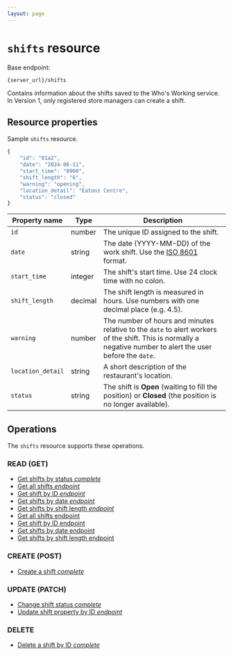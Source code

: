 ```yaml
---
layout: page
---
```

# `shifts` resource

Base endpoint:

```shell
{server_url}/shifts
```

Contains information about the shifts saved to the Who's Working service. In Version 1, only registered store managers can create a shift.

## Resource properties

Sample `shifts` resource.

```js
{
    "id": "81a2",
    "date": "2024-06-11",
    "start_time": "0900",
    "shift_length": "6",
    "warning": "opening",
    "location_detail": "Eatons Centre",
    "status": "closed"
}
```

| Property name | Type | Description |
| ------------- | ----------- | ----------- |
| `id`     | number | The unique ID assigned to the shift.  |
| `date`    | string | The date (YYYY-MM-DD) of the work shift. Use the [ISO 8601](https://en.wikipedia.org/wiki/ISO_8601) format.|
| `start_time` | integer | The shift's start time. Use 24 clock time with no colon.|
| `shift_length` | decimal | The shift length is measured in hours. Use numbers with one decimal place (e.g. 4.5).|
| `warning`     | number | The number of hours and minutes relative to the `date` to alert workers of the shift. This is normally a negative number to alert the user before the `date`. |
| `location_detail`  | string | A short description of the restaurant's location.|
| `status`  | string | The shift is **Open** (waiting to fill the position) or **Closed** (the position is no longer available).|

## Operations

The `shifts` resource supports these operations.

### READ (GET)

* [Get shifts by status *complete*](get-shifts-by-status.md)
* [Get all shifts *endpoint*](get-all-shifts.md)
* [Get shift by ID *endpoint*](get-a-shift-by-id.md)
* [Get shifts by date *endpoint*](get-shifts-by-date.md)
* [Get shifts by shift length *endpoint*](get-shifts-by-length.md)
* [Get all shifts endpoint](get-all-shifts.md)
* [Get shift by ID endpoint](get-a-shift-by-id.md)
* [Get shifts by date endpoint](get-shifts-by-date.md)
* [Get shifts by shift length endpoint](get-shifts-by-length.md)

### CREATE (POST)

* [Create a shift *complete*](create-shift.md)

### UPDATE (PATCH)

* [Change shift status *complete*](change-shift-status.md)
* [Update shift property by ID *endpoint*](change-shift-by-id.md)

### DELETE

* [Delete a shift by ID *complete*](delete-shift-by-id.md)
